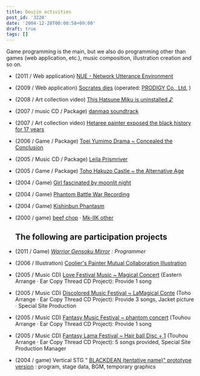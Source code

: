 ```yaml
---
title: Doujin activities
post_id: '3228'
date: '2004-12-28T00:00:58+09:00'
draft: true
tags: []
---
```


Game programming is the main, but we also do programming other than games (web application, etc.), music composition, illustration creation and so on.

*   (2011 / Web application) [NUE - Network Utterance Environment](/nue)
*   (2009 / Web application) [Socrates dies](http://prodigy-inc.co.jp/labo/socrates/) (operated: [PRODIGY Co., Ltd.](http://prodigy-inc.co.jp/) )
*   (2008 / Art collection video) [This Hatsune Miku is uninstalled ♪](http://www.nicovideo.jp/watch/sm2197976)
*   (2007 / music CD / Package) [danmaq soundtrack](https://danmaq.com/!/dst/)
*   (2007 / Art collection video) [Hetaree painter exposed the black history for 17 years](http://www.nicovideo.jp/watch/sm1331302)
*   (2006 / Game / Package) [Toei Yumimo Drama ~ Concealed the Conclusion](https://danmaq.com/!/thC/)
*   (2005 / Music CD / Package) [Leila Prismriver](https://danmaq.com/!/leila/)
*   (2005 / Game / Package) [Toho Hakuzo Castle ~ the Alternative Age](https://danmaq.com/!/thA/)
*   (2004 / Game) [Girl fascinated by moonlit night](/tag/touhou-in-phantasm)
*   (2004 / Game) [Phantom Battle War Recording](/touhou-pcb-g)
*   (2004 / Game) [Kishinbun Phantasm](/tag/touhou-eosd-phantasm)
*   (2000 / game) [beef chop](/choppin) · [Mk-IIK other](/mk-iik)
    
    ## The following are participation projects
    
*   (2011 / Game) _[Warrior Gensoku Mirror](http://kagaminer.in/) : Programmer_
    
*   (2006 / Illustration) [Coolier's Painter Mutual Collaboration Illustration](/3522)
*   (2005 / Music CD) [Love Festival Music ~ Magical Concert](http://marisa.kicks-ass.net/) (Eastern Arrange · Ear Copy Thread CD Project): Provide 1 song
*   (2005 / Music CD) [Discolored Music Festival ~ LaMagical Conte](http://lama.danmaq.com/lamarisa/) (Toho Arrange · Ear Copy Thread CD Project): Provide 3 songs, Jacket picture · Special Site Production
*   (2005 / Music CD) [Fantasy Music Festival ~ phantom concert](http://tsubu.s104.xrea.com/thcd/) (Touhou Arrange · Ear Copy Thread CD Project): Provide 1 song
*   (2005 / Music CD) [Fantasy Lama Festival ~ Hair ball Disc + 1](http://lama.danmaq.com/lama/) (Touhou Arrange · Ear Copy Thread CD Project): 5 songs provided, Special Site Production Manager
*   (2004 / game) Vertical STG " [BLACKDEAN (tentative name)" prototype version](/image/old/bd.png) : program, stage data, BGM, temporary graphics
